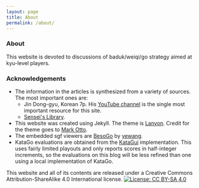 ```yaml
---
layout: page
title: About
permalink: /about/
---
```


### About

This website is devoted to discussions of baduk/weiqi/go strategy aimed at kyu-level players.

### Acknowledgements

* The information in the articles is synthesized from a variety of sources. The most important ones are:
	* Jin Dong-gyu, Korean 7p. His [YouTube channel](https://www.youtube.com/channel/UClyJG8qHaU2QxTFrlBrc3hg) is the single most important resource for this site.
	* [Sensei's Library](https://senseis.xmp.net/).
* This website was created using Jekyll. The theme is [Lanyon](https://github.com/poole/lanyon). Credit for the theme goes to [Mark Otto](https://github.com/mdo).
* The embedded sgf viewers are [BesoGo](https://yewang.github.io/besogo/) by [yewang](https://github.com/yewang).
* KataGo evaluations are obtained from the [KataGui](https://katagui.herokuapp.com/) implementation. This uses fairly limited playouts and only reports scores in half-integer increments, so the evaluations on this blog will be less refined than one using a local implementation of KataGo.

This website and all of its contents are released under a Creative Commons Attribution-ShareAlike 4.0 International license.
[![License: CC BY-SA 4.0](https://img.shields.io/badge/License-CC%20BY--SA%204.0-lightgrey.svg)](https://creativecommons.org/licenses/by-sa/4.0/)